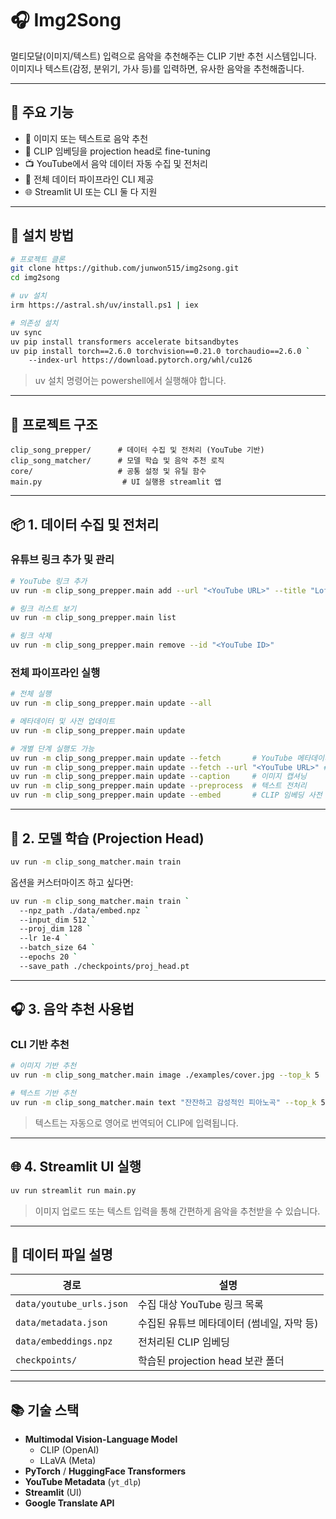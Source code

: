 # 🎧 Img2Song

멀티모달(이미지/텍스트) 입력으로 음악을 추천해주는 CLIP 기반 추천 시스템입니다.  
이미지나 텍스트(감정, 분위기, 가사 등)를 입력하면, 유사한 음악을 추천해줍니다.

---

## 🧠 주요 기능

- 🎼 이미지 또는 텍스트로 음악 추천
- 🧠 CLIP 임베딩을 projection head로 fine-tuning
- 📺 YouTube에서 음악 데이터 자동 수집 및 전처리
- 🔁 전체 데이터 파이프라인 CLI 제공
- 🌐 Streamlit UI 또는 CLI 둘 다 지원

---

## 🔧 설치 방법

```bash
# 프로젝트 클론
git clone https://github.com/junwon515/img2song.git
cd img2song

# uv 설치
irm https://astral.sh/uv/install.ps1 | iex

# 의존성 설치
uv sync
uv pip install transformers accelerate bitsandbytes
uv pip install torch==2.6.0 torchvision==0.21.0 torchaudio==2.6.0 `
    --index-url https://download.pytorch.org/whl/cu126
```

> uv 설치 명령어는 powershell에서 실행해야 합니다.

---

## 📁 프로젝트 구조

```
clip_song_prepper/      # 데이터 수집 및 전처리 (YouTube 기반)
clip_song_matcher/      # 모델 학습 및 음악 추천 로직
core/                   # 공통 설정 및 유틸 함수
main.py                  # UI 실행용 streamlit 앱
```

---

## 📦 1. 데이터 수집 및 전처리

### 유튜브 링크 추가 및 관리
```bash
# YouTube 링크 추가
uv run -m clip_song_prepper.main add --url "<YouTube URL>" --title "Lofi Beats"

# 링크 리스트 보기
uv run -m clip_song_prepper.main list

# 링크 삭제	
uv run -m clip_song_prepper.main remove --id "<YouTube ID>"
```

### 전체 파이프라인 실행
```bash
# 전체 실행
uv run -m clip_song_prepper.main update --all

# 메타데이터 및 사전 업데이트
uv run -m clip_song_prepper.main update

# 개별 단계 실행도 가능
uv run -m clip_song_prepper.main update --fetch       # YouTube 메타데이터 수집 업데이트
uv run -m clip_song_prepper.main update --fetch --url "<YouTube URL>" # 개별도 수집
uv run -m clip_song_prepper.main update --caption     # 이미지 캡셔닝
uv run -m clip_song_prepper.main update --preprocess  # 텍스트 전처리
uv run -m clip_song_prepper.main update --embed       # CLIP 임베딩 사전 업데이트
```

---

## 🧪 2. 모델 학습 (Projection Head)

```bash
uv run -m clip_song_matcher.main train
```

옵션을 커스터마이즈 하고 싶다면:
```bash
uv run -m clip_song_matcher.main train `
  --npz_path ./data/embed.npz `
  --input_dim 512 `
  --proj_dim 128 `
  --lr 1e-4 `
  --batch_size 64 `
  --epochs 20 `
  --save_path ./checkpoints/proj_head.pt
```

---

## 🎧 3. 음악 추천 사용법

### CLI 기반 추천

```bash
# 이미지 기반 추천
uv run -m clip_song_matcher.main image ./examples/cover.jpg --top_k 5

# 텍스트 기반 추천
uv run -m clip_song_matcher.main text "잔잔하고 감성적인 피아노곡" --top_k 5
```

> 텍스트는 자동으로 영어로 번역되어 CLIP에 입력됩니다.

---

## 🌐 4. Streamlit UI 실행

```bash
uv run streamlit run main.py
```

> 이미지 업로드 또는 텍스트 입력을 통해 간편하게 음악을 추천받을 수 있습니다.

---

## 📁 데이터 파일 설명

| 경로 | 설명 |
|------|------|
| `data/youtube_urls.json` | 수집 대상 YouTube 링크 목록 |
| `data/metadata.json` | 수집된 유튜브 메타데이터 (썸네일, 자막 등) |
| `data/embeddings.npz` | 전처리된 CLIP 임베딩 |
| `checkpoints/` | 학습된 projection head 보관 폴더 |

---

## 📚 기술 스택

- **Multimodal Vision-Language Model**
  - CLIP (OpenAI)
  - LLaVA (Meta)
- **PyTorch** / **HuggingFace Transformers**
- **YouTube Metadata** (`yt_dlp`)
- **Streamlit** (UI)
- **Google Translate API**
